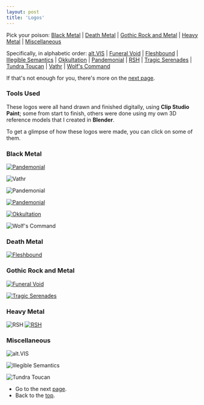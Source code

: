 ```yaml
---
layout: post
title: 'Logos'
---
```

<!--
[<img src="..\assets\img\projects\Thumbnails\fleshbound.jpg" alt="Fleshbound" width=200 >](/FLESHBOUND/)
[<img src="..\assets\img\projects\Thumbnails\funeralvoid.jpg" alt="Fleshbound" width=200 >](/FUNERALVOID/)
[<img src="..\assets\img\projects\Thumbnails\okkultation.jpg" alt="Okkultation" width=200 >](/OKKULTATION/)
[<img src="..\assets\img\projects\Thumbnails\pandemonial.jpg" alt="Pandemonial" width=200 >](/PANDEMONIAL/)
[<img src="..\assets\img\projects\Thumbnails\tragicserenades.jpg" alt="Tragic Serenades" width=200 >](/TRAGICSERENADES/)
[<img src="..\assets\img\projects\Thumbnails\vathr.jpg" alt="Vathr" width=200 >](/VATHR/)
-->


<!--

![Vathr](..\assets\img\projects\proj-3\vathr.jpg)
![Vathr](..\assets\img\projects\proj-3\vathrwingless.jpg)
![Vinterbris](..\assets\img\projects\proj-3\vinterbris.png)



[<img src="..\assets\img\projects\proj-3\pandemonialxs1.jpg" alt="Intero" width=400 >](/PANDEMONIAL/)
[<img src="..\assets\img\projects\proj-3\Okkultation1.jpg" alt="Okkultation" width=400 >](/OKKULTATION/)
[<img src="..\assets\img\projects\proj-3\TragicSerenades1.jpg" alt="Funeral Void" width=400 >](/TRAGICSERENADES/)
<img src="..\assets\img\projects\proj-3\WolfsCommand1.jpg" alt="Wolf's Command" width=400 >
-->

<!--
[<img src="..\assets\img\projects\proj-3\vathr2.jpg)" alt="Vathr">](/VATHR/)

[<img src="..\assets\img\projects\proj-3\vathr1.jpg)" alt="Vathr">](/VATHR/)
-->

<a name="top"></a> 
Pick your poison: [Black Metal](#black) | [Death Metal](#death) | [Gothic Rock and Metal](#gothic) | [Heavy Metal](#heavy) | [Miscellaneous](#miscellaneous)

<a name="alphabetic"></a> 
Specifically, in alphabetic order: [alt.VIS](#altvis) | [Funeral Void](#funeralvoid) | [Fleshbound](#fleshbound) | [Illegible Semantics](#illegiblesemantics) | [Okkultation](#okkultation) | [Pandemonial](#pandemonial) | [RSH](#rsh) | [Tragic Serenades](#tragicserenades) | [Tundra Toucan](#toucan) | [Vathr](#vathr) | [Wolf's Command](#wolfscommand)


If that's not enough for you, there's more on the [next page](../projects/proj-9).



### Tools Used
These logos were all hand drawn and finished digitally, using **Clip Studio Paint**; some from start to finish, others were done using my own 3D reference models that I created in **Blender**.

<!--
For some of these I created my own 3D reference models in **Blender**.
-->

To get a glimpse of how these logos were made, you can click on some of them.



<a name="black"></a> 
### Black Metal
<a name="vathr"></a> 
[<img src="..\assets\img\projects\proj-3\vathr1.jpg" alt="Pandemonial">](/VATHR/)

![Vathr](..\assets\img\projects\proj-3\vathr2.jpg)

<a name="pandemonial"></a> 
![Pandemonial](..\assets\img\projects\proj-3\pandemonial_definitive.jpg)

[<img src="..\assets\img\projects\proj-3\pandemonialxs.jpg" alt="Pandemonial">](/PANDEMONIAL/)

[<img src="..\assets\img\projects\proj-3\Okkultation.jpg" alt="Okkultation">](/OKKULTATION/)

<a name="wolfscommand"></a> 
![Wolf's Command](..\assets\img\projects\proj-3\WolfsCommand.jpg)

<!--
![Wraakzucht](..\assets\img\projects\proj-3\Wraakzucht.jpg)
-->

<a name="death"></a> 
### Death Metal
<a name="fleshbound"></a> 
[<img src="..\assets\img\projects\proj-3\fleshbound.jpg" alt="Fleshbound">](/FLESHBOUND/)


<!--
![Dauthuz](..\assets\img\projects\proj-3\Dauthuz.jpg)
-->
<a name="gothic"></a> 
### Gothic Rock and Metal
<a name="funeralvoid"></a> 
[<img src="..\assets\img\projects\proj-3\FuneralVoid.jpg" alt="Funeral Void">](/FUNERALVOID/)
<!--
![Ghostheart Nebula](..\assets\img\projects\proj-3\GhostheartNebula.jpg)
-->
<a name="tragicserenades"></a> 
[<img src="..\assets\img\projects\proj-3\TragicSerenades.jpg" alt="Tragic Serenades">](/TRAGICSERENADES/)

<!--
### Illegible Semantics (and Related Logos)

![Illegible Semantics](..\assets\img\projects\proj-3\Illegible.jpg)


![Sharpness](..\assets\img\projects\proj-3\sharpness3.jpg)


![Visceral Encoding](..\assets\img\projects\proj-3\Visceral.jpg)
-->


<a name="heavy"></a> 
### Heavy Metal
<a name="rsh"></a> 
![RSH](..\assets\img\projects\proj-3\rshmetal.png)
[<img src="..\assets\img\projects\proj-3\rshmetal.png" alt="RSH">](/RSH/)


### Miscellaneous
<a name="altvis"></a> 
![alt.VIS](..\assets\img\projects\proj-3\altvis.jpg)

<a name="illegiblesemantics"></a> 
![Illegible Semantics](..\assets\img\projects\proj-3\Illegible.jpg)

<a name="toucan"></a> 
![Tundra Toucan](..\assets\img\projects\proj-3\toucan2.png)

<!--
<a name="obeah"></a> 
![Obeah](..\assets\img\projects\proj-3\Obeah.jpg)
-->

- Go to the next [page](../projects/proj-9).
- Back to the [top](#top).



<!--


In order of appearance:
- Pandemonial
- Okkultation
- Funeral Void @[Bandcamp](https://fvneralvoid.bandcamp.com/)
- Tragic Serenades
- Wolf's Command
- Wraakzucht 333
- Ghostheart Nebula @[Bandcamp](https://ghostheartnebula.bandcamp.com/)
- Dauthuz<sup>1</sup>
- Illegible Semantics<sup>2</sup>
- Visceral Encoding<sup>2</sup>
- Tundra Toucan<sup>3</sup>
- Obeah<sup>4</sup> 
##### [1] Done in ArtRage.
##### [1] These two were made for a paper that will be submitted to a conference for publication.
##### [2] This one I made for myself.
##### [3] A conceptual redesign of friend's band logo.

[^1]: These two were made for a paper that will be submitted to a conference for publication.
[^2]: This one I made for myself.
-->